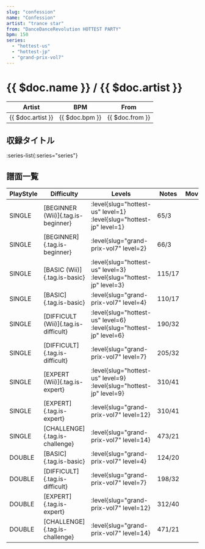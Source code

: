 ```yaml
---
slug: "confession"
name: "Confession"
artist: "trance star"
from: "DanceDanceRevolution HOTTEST PARTY"
bpm: 150
series:
  - "hottest-us"
  - "hottest-jp"
  - "grand-prix-vol7"
---
```


# {{ $doc.name }} / {{ $doc.artist }}

|Artist|BPM|From|
|------|---|----|
|{{ $doc.artist }}|{{ $doc.bpm }}|{{ $doc.from }}|

## 収録タイトル

:series-list{:series="series"}

## 譜面一覧

|PlayStyle|Difficulty|Levels|Notes|Movie|
|---------|----------|------|-----|-----|
|SINGLE|[BEGINNER (Wii)]{.tag.is-beginner}|<div class="field is-grouped is-grouped-multiline"> :level{slug="hottest-us" level=1} :level{slug="hottest-jp" level=1}</div>|65/3||
|SINGLE|[BEGINNER]{.tag.is-beginner}|<div class="field is-grouped is-grouped-multiline"> :level{slug="grand-prix-vol7" level=2}</div>|66/3||
|SINGLE|[BASIC (Wii)]{.tag.is-basic}|<div class="field is-grouped is-grouped-multiline"> :level{slug="hottest-us" level=3} :level{slug="hottest-jp" level=3}</div>|115/17||
|SINGLE|[BASIC]{.tag.is-basic}|<div class="field is-grouped is-grouped-multiline"> :level{slug="grand-prix-vol7" level=4}</div>|110/17||
|SINGLE|[DIFFICULT (Wii)]{.tag.is-difficult}|<div class="field is-grouped is-grouped-multiline"> :level{slug="hottest-us" level=6} :level{slug="hottest-jp" level=6}</div>|190/32||
|SINGLE|[DIFFICULT]{.tag.is-difficult}|<div class="field is-grouped is-grouped-multiline"> :level{slug="grand-prix-vol7" level=7}</div>|205/32||
|SINGLE|[EXPERT (Wii)]{.tag.is-expert}|<div class="field is-grouped is-grouped-multiline"> :level{slug="hottest-us" level=9} :level{slug="hottest-jp" level=9}</div>|310/41||
|SINGLE|[EXPERT]{.tag.is-expert}|<div class="field is-grouped is-grouped-multiline"> :level{slug="grand-prix-vol7" level=12}</div>|310/41||
|SINGLE|[CHALLENGE]{.tag.is-challenge}|<div class="field is-grouped is-grouped-multiline"> :level{slug="grand-prix-vol7" level=14}</div>|473/21||
|DOUBLE|[BASIC]{.tag.is-basic}|<div class="field is-grouped is-grouped-multiline"> :level{slug="grand-prix-vol7" level=4}</div>|124/20||
|DOUBLE|[DIFFICULT]{.tag.is-difficult}|<div class="field is-grouped is-grouped-multiline"> :level{slug="grand-prix-vol7" level=7}</div>|198/32||
|DOUBLE|[EXPERT]{.tag.is-expert}|<div class="field is-grouped is-grouped-multiline"> :level{slug="grand-prix-vol7" level=12}</div>|312/40||
|DOUBLE|[CHALLENGE]{.tag.is-challenge}|<div class="field is-grouped is-grouped-multiline"> :level{slug="grand-prix-vol7" level=14}</div>|471/21||
